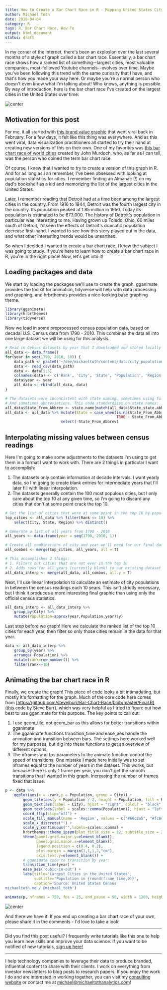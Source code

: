 ```yaml
---
title: How to Create a Bar Chart Race in R - Mapping United States City Population 1790-2010
author: Michael Toth
date: 2019-04-04
category: R
tags: R, Bar Chart Race, How To 
output: html_document
status: draft
---
```



In my corner of the internet, there's been an explosion over the last several months of a style of graph called a bar chart race. Essentially, a bar chart race shows how a ranked list of something--largest cities, most valuable companies, most-followed Youtube channels--evolves over time. Maybe you've been following this trend with the same curiosity that I have, and that's how you made your way here. Or maybe you're a normal person who doesn't even know what I'm talking about! Who knows, anything is possible. By way of introduction, here is the bar chart race I've created on the largest cities in the United States over time:

![center](/figures/city_populations/create_graph-1.gif)

## Motivation for this post

For me, it all started with [this brand value graphic](https://www.youtube.com/watch?v=BQovQUga0VE) that went viral back in February. For a few days, it felt like this thing was everywhere. And as this went viral, data visualization practitioners all started to try their hand at creating new versions of this on their own. One of my favorites was [this bar chart race of world cities](https://observablehq.com/@johnburnmurdoch/bar-chart-race-the-most-populous-cities-in-the-world) created by John Murdoch, who, as far as I can tell, was the person who coined the term bar chart race.

Of course, I knew that I wanted to try to create a version of this graph in R. And for as long as I an remember, I've been obsessed with looking at population statistics for cities. I remember finding an Almanac (!) on my dad's bookshelf as a kid and memorizing the list of the largest cities in the United States. 

Later, I remember reading that Detroit had at a time been among the largest cities in the country. From 1916 to 1944, Detroit was the fourth largest city in the country. Its population peaked at 1.85 million in 1950. Today its population is estimated to be 673,000. The history of Detroit's population in particular was interesting to me. Having grown up Toledo, Ohio, 60 miles south of Detroit, I'd seen the effects of Detroit's dramatic population decrease first-hand. I wanted to see how this story played out in the data, and what other interesting trends would be unearthed.

So when I decided I wanted to create a bar chart race, I knew the subject I was going to study. If you're here to learn how to create a bar chart race in R, you're in the right place! Now, let's get into it!

## Loading packages and data

We start by loading the packages we'll use to create the graph. gganimate provides the toolkit for animation, tidyverse will help with data processing and graphing, and hrbrthemes provides a nice-looking base graphing theme.


```r
library(gganimate)
library(hrbrthemes)
library(tidyverse)
```

Now we load in some preprocessed census population data, based on decadal U.S. Census data from 1790 - 2010. This combines the data all into one large dataset we will be using for this analysis.


```r
# Read in Census datasets by year that I downloaded and stored locally
all_data <- data.frame()
for(year in seq(1790, 2010, 10)) {
    data_path <- paste0('~/dev/michaeltoth/content/data/city_populations/', year, '.csv')
    data <- read_csv(data_path)
    data <- data[1:5]
    colnames(data) <- c('Rank', 'City', 'State', 'Population', 'Region') 
    data$year <- year
    all_data <- rbind(all_data, data)
}

# The datasets were inconcistent with state naming, sometimes using full names
# And sometimes abbreviations. This code standardizes on state names:
all_data$State_From_Abbrev <- state.name[match(all_data$State,state.abb)]
all_data <- all_data %>% mutate(State = case_when(is.na(State_From_Abbrev) ~ State,
                                                  TRUE ~ State_From_Abbrev)) %>%
                         select(-State_From_Abbrev)
```

## Interpolating missing values between census readings

Here I'm going to make some adjustments to the datasets I'm using to get them in a format I want to work with. There are 2 things in particular I want to accomplish: 

1. The datasets only contain information at decade intervals. I want yearly data, so I'm going to create blank entries for intermediate years that I'll later fill with linear interpolation. 
2. The datasets generally contain the 100 most populous cities, but I only care about the top 10 at any given time, so I'm going to discard any cities that don't at some point crack the top 10.


```r
# Get the list of cities that were at some point in the top 10 by population
top_cities <- all_data %>% filter(Rank <= 10) %>%
    select(City, State, Region) %>% distinct()

# Generate a list of all years from 1790 - 2010
all_years <- data.frame(year = seq(1790, 2010, 1))

# Create all combinations of city and year we'll need for our final dataset
all_combos <- merge(top_cities, all_years, all = T)

# This accomplishes 2 things:
# 1. Filters out cities that are not ever in the top 10
# 2. Adds rows for all years (currently blank) to our existing dataset for each city
all_data_interp <- merge(all_data, all_combos, all.y = T)
```

Next, I'll use linear interpolation to calculate an estimate of city populations in between the census readings each 10 years. This isn't strictly necessary, but I think it produces a more interesting final graphic than using only the official census statistics.


```r
all_data_interp <- all_data_interp %>%
    group_by(City) %>%
    mutate(Population=approx(year,Population,year)$y)
```

Last step before we graph! Here we calculate the ranked list of the top 10 cities for each year,
then filter so only those cities remain in the data for that year. 


```r
data <- all_data_interp %>%
    group_by(year) %>%
    arrange(-Population) %>%
    mutate(rank=row_number()) %>%
    filter(rank<=10)
```

## Animating the bar chart race in R

Finally, we create the graph! This piece of code looks a bit intimadating, but mostly it's formatting for the graph. Much of the core code here comes from [https://github.com/stevejburr/Bar-Chart-Race/blob/master/Final.R](this code by Steve Burr), which was very helpful as I tried to figure out how best to use gganimate for this purpose. The key points to call out:  

1. I use geom_tile, not geom_bar as this allows for better transitions within gganimate
2. The gganimate functions transition_time and ease_aes handle the animation and transition between bars. The settings here worked well for my purposes, but dig into these functions to get an overview of different options
3. The nframes and fps parameters to the animate function control the speed of transitions. One mistake I made here initially was to set nframes equal to the number of years in the dataset. This works, but because there is only 1 frame per year, you don't get the smooth transitions that I wanted in this graph. Increasing the number of frames fixed that issue.


```r
p <- data %>%
    ggplot(aes(x = -rank,y = Population, group = City)) +
        geom_tile(aes(y = Population / 2, height = Population, fill = Region), width = 0.9) +
        geom_text(aes(label = City), hjust = "right", colour = "black", fontface = "bold", nudge_y = -100000) +
        geom_text(aes(label = scales::comma(Population)), hjust = "left", nudge_y = 100000, colour = "grey30") +
        coord_flip(clip="off") +
        scale_fill_manual(name = 'Region', values = c("#66c2a5", "#fc8d62", "#8da0cb", "#e78ac3")) +
        scale_x_discrete("") +
        scale_y_continuous("",labels=scales::comma) +
        hrbrthemes::theme_ipsum(plot_title_size = 32, subtitle_size = 24, caption_size = 20, base_size = 20) +
        theme(panel.grid.major.y=element_blank(),
              panel.grid.minor.x=element_blank(),
              legend.position = c(0.4, 0.2),
              plot.margin = margin(1,1,1,2,"cm"),
              axis.text.y=element_blank()) +
        # gganimate code to transition by year:
        transition_time(year) +
        ease_aes('cubic-in-out') +
        labs(title='Largest Cities in the United States',
             subtitle='Population in {round(frame_time,0)}',
             caption='Source: United States Census
michaeltoth.me / @michael_toth')

animate(p, nframes = 750, fps = 25, end_pause = 50, width = 1200, height = 900)
```

![center](/figures/city_populations/create_graph-1.gif)

And there we have it! If you end up creating a bar chart race of your own, please share it in the comments - I'd love to take a look! 

------

Did you find this post useful? I frequently write tutorials like this one to help you learn new skills and improve your data science. If you want to be notified of new tutorials, [sign up here!](http://eepurl.com/gmYioz)

----- 

I help technology companies to leverage their data to produce branded, influential content to share with their clients. I work on everything from investor newsletters to blog posts to research papers. If you enjoy the work I do and are interested in working together, you can visit my <a href="https://www.michaeltothanalytics.com" target="_blank">consulting website</a> or contact me at <a href="mailto:michael@michaeltothanalytics.com">michael@michaeltothanalytics.com</a>!
